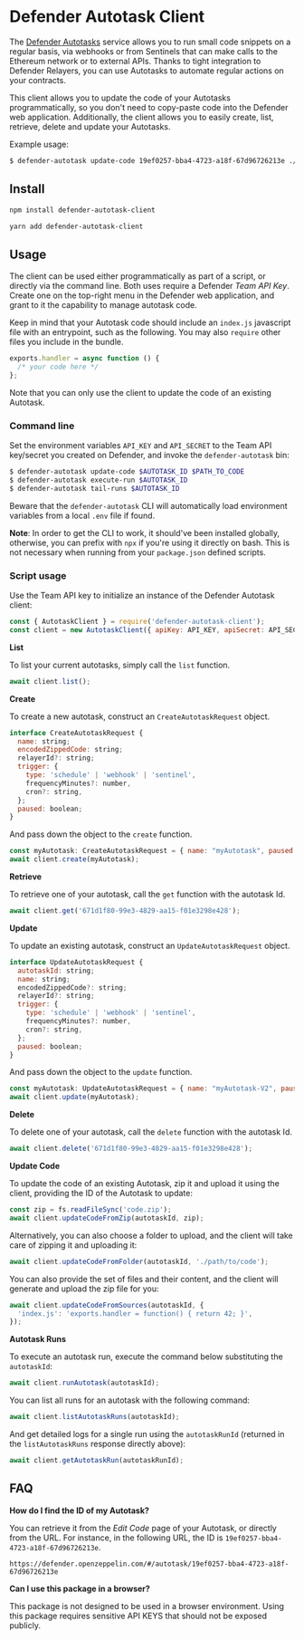 # Defender Autotask Client

The [Defender Autotasks](https://docs.openzeppelin.com/defender/autotasks) service allows you to run small code snippets on a regular basis, via webhooks or from Sentinels that can make calls to the Ethereum network or to external APIs. Thanks to tight integration to Defender Relayers, you can use Autotasks to automate regular actions on your contracts.

This client allows you to update the code of your Autotasks programmatically, so you don't need to copy-paste code into the Defender web application. Additionally, the client allows you to easily create, list, retrieve, delete and update your Autotasks.

Example usage:

```bash
$ defender-autotask update-code 19ef0257-bba4-4723-a18f-67d96726213e ./lib/my-autotask
```

## Install

```bash
npm install defender-autotask-client
```

```bash
yarn add defender-autotask-client
```

## Usage

The client can be used either programmatically as part of a script, or directly via the command line. Both uses require a Defender _Team API Key_. Create one on the top-right menu in the Defender web application, and grant to it the capability to manage autotask code.

Keep in mind that your Autotask code should include an `index.js` javascript file with an entrypoint, such as the following. You may also `require` other files you include in the bundle.

```js
exports.handler = async function () {
  /* your code here */
};
```

Note that you can only use the client to update the code of an existing Autotask.

### Command line

Set the environment variables `API_KEY` and `API_SECRET` to the Team API key/secret you created on Defender, and invoke the `defender-autotask` bin:

```bash
$ defender-autotask update-code $AUTOTASK_ID $PATH_TO_CODE
$ defender-autotask execute-run $AUTOTASK_ID
$ defender-autotask tail-runs $AUTOTASK_ID
```

Beware that the `defender-autotask` CLI will automatically load environment variables from a local `.env` file if found.

**Note**: In order to get the CLI to work, it should've been installed globally, otherwise, you can prefix with `npx` if you're using it directly on bash. This is not necessary when running from your `package.json` defined scripts.

### Script usage

Use the Team API key to initialize an instance of the Defender Autotask client:

```js
const { AutotaskClient } = require('defender-autotask-client');
const client = new AutotaskClient({ apiKey: API_KEY, apiSecret: API_SECRET });
```

**List**

To list your current autotasks, simply call the `list` function.

```js
await client.list();
```

**Create**

To create a new autotask, construct an `CreateAutotaskRequest` object.

```js
interface CreateAutotaskRequest {
  name: string;
  encodedZippedCode: string;
  relayerId?: string;
  trigger: {
    type: 'schedule' | 'webhook' | 'sentinel',
    frequencyMinutes?: number,
    cron?: string,
  };
  paused: boolean;
}
```

And pass down the object to the `create` function.

```js
const myAutotask: CreateAutotaskRequest = { name: "myAutotask", paused: false, ... };
await client.create(myAutotask);
```

**Retrieve**

To retrieve one of your autotask, call the `get` function with the autotask Id.

```js
await client.get('671d1f80-99e3-4829-aa15-f01e3298e428');
```

**Update**

To update an existing autotask, construct an `UpdateAutotaskRequest` object.

```js
interface UpdateAutotaskRequest {
  autotaskId: string;
  name: string;
  encodedZippedCode?: string;
  relayerId?: string;
  trigger: {
    type: 'schedule' | 'webhook' | 'sentinel',
    frequencyMinutes?: number,
    cron?: string,
  };
  paused: boolean;
}
```

And pass down the object to the `update` function.

```js
const myAutotask: UpdateAutotaskRequest = { name: "myAutotask-V2", paused: true, ... };
await client.update(myAutotask);
```

**Delete**

To delete one of your autotask, call the `delete` function with the autotask Id.

```js
await client.delete('671d1f80-99e3-4829-aa15-f01e3298e428');
```

**Update Code**

To update the code of an existing Autotask, zip it and upload it using the client, providing the ID of the Autotask to update:

```js
const zip = fs.readFileSync('code.zip');
await client.updateCodeFromZip(autotaskId, zip);
```

Alternatively, you can also choose a folder to upload, and the client will take care of zipping it and uploading it:

```js
await client.updateCodeFromFolder(autotaskId, './path/to/code');
```

You can also provide the set of files and their content, and the client will generate and upload the zip file for you:

```js
await client.updateCodeFromSources(autotaskId, {
  'index.js': 'exports.handler = function() { return 42; }',
});
```

**Autotask Runs**

To execute an autotask run, execute the command below substituting the `autotaskId`:

```js
await client.runAutotask(autotaskId);
```

You can list all runs for an autotask with the following command:

```js
await client.listAutotaskRuns(autotaskId);
```

And get detailed logs for a single run using the `autotaskRunId` (returned in the `listAutotaskRuns` response directly above):

```js
await client.getAutotaskRun(autotaskRunId);
```

## FAQ

**How do I find the ID of my Autotask?**

You can retrieve it from the _Edit Code_ page of your Autotask, or directly from the URL. For instance, in the following URL, the ID is `19ef0257-bba4-4723-a18f-67d96726213e`.

```
https://defender.openzeppelin.com/#/autotask/19ef0257-bba4-4723-a18f-67d96726213e
```

**Can I use this package in a browser?**

This package is not designed to be used in a browser environment. Using this package requires sensitive API KEYS that should not be exposed publicly.
